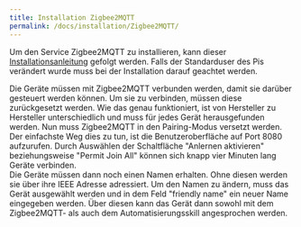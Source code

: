 ```yaml
---
title: Installation Zigbee2MQTT
permalink: /docs/installation/Zigbee2MQTT/
---
```


Um den Service Zigbee2MQTT zu installieren, kann dieser [Installationsanleitung](https://www.zigbee2mqtt.io/guide/installation/01_linux.html) gefolgt werden. Falls der Standarduser des Pis verändert wurde muss bei der Installation darauf geachtet werden. <br>

Die Geräte müssen mit Zigbee2MQTT verbunden werden, damit sie darüber gesteuert werden können. Um sie zu verbinden, müssen diese zurückgesetzt werden. Wie das genau funktioniert, ist von Hersteller zu Hersteller unterschiedlich und muss für jedes Gerät herausgefunden werden. 
Nun muss Zigbee2MQTT in den Pairing-Modus versetzt werden. Der einfachste Weg dies zu tun, ist die Benutzeroberfläche auf Port 8080 aufzurufen. Durch Auswählen der Schaltfläche "Anlernen aktivieren" beziehungsweise "Permit Join All" können sich knapp vier Minuten lang Geräte verbinden. 
<br>
Die Geräte müssen dann noch einen Namen erhalten. Ohne diesen werden sie über ihre IEEE Adresse adressiert. Um den Namen zu ändern, muss das Gerät ausgewählt werden und in dem Feld "friendly name" ein neuer Name eingegeben werden. Über diesen kann das Gerät dann sowohl mit dem Zigbee2MQTT- als auch dem Automatisierungsskill angesprochen werden.

